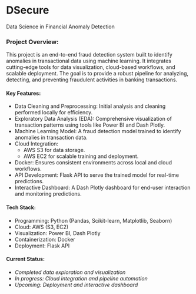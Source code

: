 # DSecure

Data Science in Financial Anomaly Detection

### Project Overview:

This project is an end-to-end fraud detection system built to identify anomalies in transactional data using machine learning. It integrates cutting-edge tools for data visualization, cloud-based workflows, and scalable deployment. The goal is to provide a robust pipeline for analyzing, detecting, and preventing fraudulent activities in banking transactions.

#### Key Features:

- Data Cleaning and Preprocessing: Initial analysis and cleaning performed locally for efficiency.
- Exploratory Data Analysis (EDA): Comprehensive visualization of transaction patterns using tools like Power BI and Dash Plotly.
- Machine Learning Model: A fraud detection model trained to identify anomalies in transaction data.
- Cloud Integration:
  - AWS S3 for data storage.
  - AWS EC2 for scalable training and deployment.
- Docker: Ensures consistent environments across local and cloud workflows.
- API Development: Flask API to serve the trained model for real-time predictions.
- Interactive Dashboard: A Dash Plotly dashboard for end-user interaction and monitoring predictions.

#### Tech Stack:

- Programming: Python (Pandas, Scikit-learn, Matplotlib, Seaborn)
- Cloud: AWS (S3, EC2)
- Visualization: Power BI, Dash Plotly
- Containerization: Docker
- Deployment: Flask API

#### Current Status:

- _Completed data exploration and visualization_
- _In progress: Cloud integration and pipeline automation_
- _Upcoming: Deployment and interactive dashboard_
